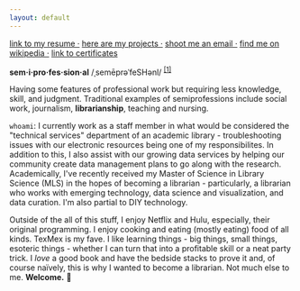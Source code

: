 ```yaml
---
layout: default
---
```

[link to my resume ·](./resume.html)
[here are my projects ·](https://aouriri.github.io/blog/)
[shoot me an email ·](mailto:ateauriri@gmail.com)
[find me on wikipedia ·](https://en.wikipedia.org/wiki/User:Auriri)
[link to certificates](./certificates.html)

**sem·i·pro·fes·sion·al**
/ˌsemēprəˈfeSHənl/ <sup>[[1]](https://en.wikipedia.org/wiki/Semiprofession#cite_ref-1)</sup>

Having some features of professional work but requiring less knowledge, skill, and judgment. Traditional examples of semiprofessions include social work, journalism, **librarianship**, teaching and nursing.

`whoami`: I currently work as a staff member in what would be considered the "technical services" department of an academic library - troubleshooting issues with our electronic resources being one of my responsibilites. In addition to this, I also assist with our growing data services by helping our community create data management plans to go along with the research. Academically, I've recently received my Master of Science in Library Science (MLS) in the hopes of becoming a librarian - particularly, a librarian who works with emerging technology, data science and visualization, and data curation. I'm also partial to DIY technology.

Outside of the all of this stuff, I enjoy Netflix and Hulu, especially, their original programming. I enjoy cooking and eating (mostly eating) food of all kinds. TexMex is my fave. I like learning things - big things, small things, esoteric things - whether I can turn that into a profitable skill or a neat party trick. I *love* a good book and have the bedside stacks to prove it and, of course naïvely, this is why I wanted to become a librarian. Not much else to me. **Welcome.** :wave:

